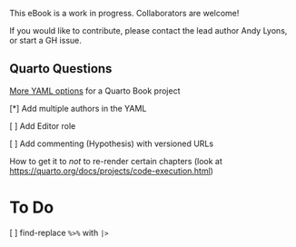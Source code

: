 
This eBook is a work in progress. Collaborators are welcome!

If you would like to contribute, please contact the lead author Andy Lyons, or start a GH issue.


## Quarto Questions

[More YAML options](https://github.com/hadley/r4ds/blob/main/_quarto.yml) for a Quarto Book project

[*] Add multiple authors in the YAML

[ ] Add Editor role

[ ] Add commenting (Hypothesis) with versioned URLs



How to get it to *not* to re-render certain chapters (look at <https://quarto.org/docs/projects/code-execution.html>)

# To Do

[ ] find-replace `%>%` with `|>`







